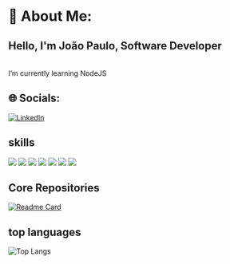 # 💫 About Me:
<h2>Hello, I'm João Paulo, Software Developer</h2>
<br>    I’m currently learning NodeJS <br>

## 🌐 Socials:
[![LinkedIn](https://img.shields.io/badge/LinkedIn-%230077B5.svg?logo=linkedin&logoColor=white)](https://www.linkedin.com/in/jo%C3%A3o-paulo-762171222/) 

 ## skills

![](https://img.shields.io/badge/Java-ED8B00?style=for-the-badge&logo=openjdk&logoColor=white)
![](https://img.shields.io/badge/PHP-777BB4?style=for-the-badge&logo=php&logoColor=white) 
![](https://img.shields.io/badge/C-00599C?style=for-the-badge&logo=c&logoColor=white)
![](https://img.shields.io/badge/Node.js-43853D?style=for-the-badge&logo=node.js&logoColor=white)
![](https://img.shields.io/badge/Spring-6DB33F?style=for-the-badge&logo=spring&logoColor=white)
![](https://img.shields.io/badge/Laravel-FF2D20?style=for-the-badge&logo=laravel&logoColor=white)
![](https://img.shields.io/badge/MySQL-00000F?style=for-the-badge&logo=mysql&logoColor=white)

## Core Repositories
[![Readme Card](https://github-readme-stats.vercel.app/api/pin/?username=BernardoP7&repo=fullstack-challenge&show_icons=true&theme=radical#gh-dark-mode-only)](https://github.com/anuraghazra/github-readme-stats)


## top languages

![Top Langs](https://github-readme-stats.vercel.app/api/top-langs/?username=BernardoP7&hide_progress=true&theme=radical#gh-dark-mode-only)
<!-- Proudly created with GPRM ( https://gprm.itsvg.in ) -->

